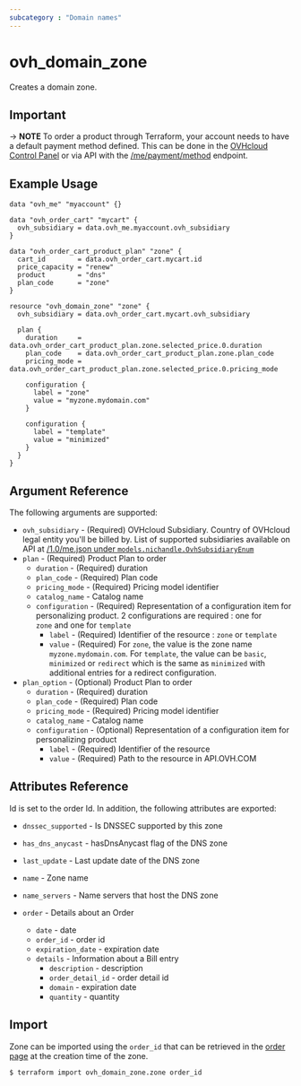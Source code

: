 ```yaml
---
subcategory : "Domain names"
---
```


# ovh_domain_zone

Creates a domain zone.

## Important

-> __NOTE__ To order a product through Terraform, your account needs to have a default payment method defined. This can be done in the [OVHcloud Control Panel](https://www.ovh.com/manager/#/dedicated/billing/payment/method) or via API with the [/me/payment/method](https://api.ovh.com/console/#/me/payment/method~GET) endpoint.

## Example Usage

```hcl
data "ovh_me" "myaccount" {}

data "ovh_order_cart" "mycart" {
  ovh_subsidiary = data.ovh_me.myaccount.ovh_subsidiary
}

data "ovh_order_cart_product_plan" "zone" {
  cart_id        = data.ovh_order_cart.mycart.id
  price_capacity = "renew"
  product        = "dns"
  plan_code      = "zone"
}

resource "ovh_domain_zone" "zone" {
  ovh_subsidiary = data.ovh_order_cart.mycart.ovh_subsidiary

  plan {
    duration     = data.ovh_order_cart_product_plan.zone.selected_price.0.duration
    plan_code    = data.ovh_order_cart_product_plan.zone.plan_code
    pricing_mode = data.ovh_order_cart_product_plan.zone.selected_price.0.pricing_mode

    configuration {
      label = "zone"
      value = "myzone.mydomain.com"
    }

    configuration {
      label = "template"
      value = "minimized"
    }
  }
}
```

## Argument Reference

The following arguments are supported:

* `ovh_subsidiary` - (Required) OVHcloud Subsidiary. Country of OVHcloud legal entity you'll be billed by. List of supported subsidiaries available on API at [/1.0/me.json under `models.nichandle.OvhSubsidiaryEnum`](https://eu.api.ovh.com/1.0/me.json)
* `plan` - (Required) Product Plan to order
  * `duration` - (Required) duration
  * `plan_code` - (Required) Plan code
  * `pricing_mode` - (Required) Pricing model identifier
  * `catalog_name` - Catalog name
  * `configuration` - (Required) Representation of a configuration item for personalizing product. 2 configurations are required : one for `zone` and one for `template`
    * `label` - (Required) Identifier of the resource : `zone` or `template`
    * `value` - (Required) For `zone`, the value is the zone name `myzone.mydomain.com`. For `template`, the value can be `basic`, `minimized` or  `redirect` which is the same as `minimized` with additional entries for a redirect configuration.
* `plan_option` - (Optional) Product Plan to order
  * `duration` - (Required) duration
  * `plan_code` - (Required) Plan code
  * `pricing_mode` - (Required) Pricing model identifier
  * `catalog_name` - Catalog name
  * `configuration` - (Optional) Representation of a configuration item for personalizing product
    * `label` - (Required) Identifier of the resource
    * `value` - (Required) Path to the resource in API.OVH.COM


## Attributes Reference

Id is set to the order Id. In addition, the following attributes are exported:

* `dnssec_supported` - Is DNSSEC supported by this zone
* `has_dns_anycast` - hasDnsAnycast flag of the DNS zone
* `last_update` - Last update date of the DNS zone
* `name` - Zone name
* `name_servers` - Name servers that host the DNS zone

* `order` - Details about an Order
  * `date` - date
  * `order_id` - order id
  * `expiration_date` - expiration date
  * `details` - Information about a Bill entry
    * `description` - description
    * `order_detail_id` - order detail id
    * `domain` - expiration date
    * `quantity` - quantity

## Import
Zone can be imported using the `order_id` that can be retrieved in the [order page](https://www.ovh.com/manager/#/dedicated/billing/orders/orders) at the creation time of the zone. 
```bash
$ terraform import ovh_domain_zone.zone order_id
```